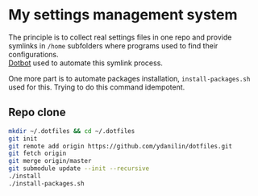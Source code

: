 # My settings management system
The principle is to collect real settings files in one repo and provide symlinks in `/home` subfolders where programs used to find their configurations.  
[Dotbot](https://github.com/anishathalye/dotbot) used to automate this symlink process.

One more part is to automate packages installation, `install-packages.sh` used for this. Trying to do this command idempotent.

## Repo clone
```bash
mkdir ~/.dotfiles && cd ~/.dotfiles  
git init  
git remote add origin https://github.com/ydanilin/dotfiles.git  
git fetch origin  
git merge origin/master  
git submodule update --init --recursive  
./install  
./install-packages.sh
